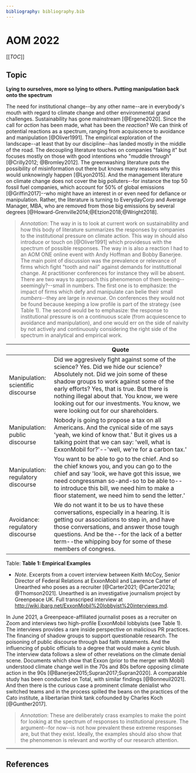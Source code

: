 ```yaml
---
bibliography: bibliography.bib
---
```


# AOM 2022

[[_TOC_]]

## Topic

**Lying to ourselves, more so lying to others. Putting manipulation back onto the spectrum**

<!--The situation is dire.-->
The need for institutional change--by any other name--are in everybody's mouth with regard to climate change and other environmental grand challenges. Sustainability has gone mainstream [@Ergene2020]. Since the call for *action* has been made, what has been the *reaction*? We can think of potential reactions as a spectrum, ranging from acquiscence to avoidance and manipulation [@Oliver1991]. The empirical exploration of the landscape--at least that by our discipline--has landed mostly in the middle of the road. The decoupling literature touches on companies "faking it" but focuses mostly on those with good intentions who "muddle through" [@Crilly2012; @Bromley2012]. The greenwashing literature puts the possibility of misinformation out there but knows many reasons why this would unknowingly happen [@Lyon2015]. And the management literature on climate change does not cover the big polluters--for instance the top 50 fossil fuel companies, which account for 50% of global emissions [@Griffin2017]--who might have an interest in or even need for defiance or manipulation. Rather, the literature is turning to EverydayCorp and Average Manager, MBA, who are removed from those big emissions by several degrees [@Howard-Grenville2014;@Etzion2018;@Wright2018].

> *Annotation*: The way in is to look at current work on sustainability and how this body of literature summarizes the responses by companies to the institutional pressure on climate action. This way in should also introduce or touch on [@Oliver1991] which providesus with the spectrum of possible responses. The way in is also a reaction I had to an AOM ONE online event with Andy Hoffman and Bobby Banerjee. The main point of discussion was the prevalence or relevance of firms which fight "tooth and nail" against demands for instituttional change. At practitioner conferences for instance they will be absent. There are two ways to approach this phenomenon of them beeing--seemingly?--small in numbers. The first one is to emphasize: the impact of firms which defy and manipulate can belie their small *numbers*--they are large in *revenue*. On conferences they would not be found because keeping a low profile is part of the strategy (see Table 1). The second would be to emphasize: the response to institutional pressure is on a continuous scale (from acquiescence to avoidance and manipulation), and one would err on the side of naivity by not actively and continuously considering the right side of the spectrum in analytical and empirical work.

<!--@Oliver1991 provides us with a spectrum of potential responses to institutional pressure. There were inquiries into the full range of responses, most notably by Kim Elsbach [@Elsbach1994, @Elsbach1998]. 
-->

</br>                                   | Quote
---                                     | --------------
Manipulation:<br/> scientific discourse | Did we aggresively fight against some of the science? Yes. Did we hide our science? Absolutely not. Did we join some of these shadow groups to work against some of the early efforts? Yes, that is true. But there is nothing illegal about that. You know, we were looking out for our investments. You know, we were looking out for our shareholders.
Manipulation:<br/> public discourse     | Nobody is going to propose a tax on all Americans. And the cynical side of me says 'yeah, we kind of know that.' But it gives us a talking point that we can say: 'well, what is ExxonMobil for?'--'well, we're for a carbon tax.'
Manipulation:<br/> regulatory discourse | You want to be able to go to the chief. And so the chief knows you, and you can go to the chief and say 'look, we have got this issue, we need congressman so-and-so to be able to--to introduce this bill, we need him to make a floor statement, we need him to send the letter.'
Avoidance:<br/> regulatory discourse    | We do not want it to be us to have these conversations, especially in a hearing. It is getting our associations to step in, and have those conversations, and answer those tough questions. And be the--for the lack of a better term--the whipping boy for some of these members of congress. 
Table: **Table 1: Empirical Examples**

* *Note*. Excerpts from a covert interview between Keith McCoy, Senior Director of Federal Relations at ExxonMobil and Lawrence Carter of Unearthed who poses as a recruiter [@Carter2021; @Carter2021a; @Thomson2021]. Unearthed is an investigative journalism project by Greenpeace UK. Full transcriped interview at <http://wiki.jbarg.net/ExxonMobil%20lobbyist%20interviews.md>.

<!-- > You know the debate is--the debate right now is forever chemicals. So once it is in the waterway... You know there is no cleaning it up. So there has to be that component as well as--how can we get it out of the waterways?
> 
> Interviewer: Yeah. So that is the strategy for keeping Exxon's name away. Do people know that Exxon makes that chemical at all? No one knows.
>
> No. Nobody.
>
> Interviewer: So you have managed to lobby successfully on that while keeping it completely...
>
> Yeah. I mean it is--the good thing is that the debate is not who makes it. I think the debate is: it is here, it is an effective chemical, we need this chemical. Or we have needed this chemical. How can we either safely use it or eliminate it. There is not the debate right now about who manufactures it, thankfully.-->

In June 2021, a Greenpeace-affiliated journalist poses as a recruiter on Zoom and interviews two high-profile ExxonMobil lobbyists (see Table 1). The interviews provides a rare inside perspective on malicious PR practices. The financing of shadow groups to support questionable research. The poisoning of public discourse through bad faith statements. And the influencing of public officials to a degree that would make a cynic blush. The interview data follows a slew of other revelations on the climate denial scene. Documents which show that Exxon (prior to the merger with Mobil) understood climate change well in the 70s and 80s before opposing climate action in the 90s [@Banerjee2015;Supran2017;Supran2020]. A comparable study has been conducted on Total, with similar findings [@Bonneuil2021]. And then there is the curious case a prominent climate denialist who switched teams and in the process spilled the beans on the practices of the Cato institute, a libertarian think tank cofounded by Charles Koch [@Gunther2017].

> *Annotation*: These are deliberately crass examples to make the point for looking at the spectrum of responses to institutional pressure. The argument--for now--is not how prevalent these extreme responses are, but that they exist. Ideally, the examples should also show that the phenomenon is relevant and worthy of our research attention.

<!--@Oliver1991 provides us with a spectrum of potential responses to institutional pressure. There were inquiries into the full range of responses, most notably by Kim Elsbach [@Elsbach1994, @Elsbach1998]. -->

<!--## People-->

<!--Who?                            | Phenomenon                        | Paper/reasoning                   | Notes-->
<!-----                             | ---                               | ---                               | ----->
<!--Wren Montgomery                 | Greenwashing                      | @Lyon2015                         | -->
<!--Giulia Cappellaro               | Mafia--strategic ambiguity        | @Cappellaro2021                   | -->
<!--Melissa Aronczyk                | Green PR                          | @Aronczyk2019                     | -->
<!--Juliane Reinecke                | Post-truth (EGOS), hypocrisy      | @Lauriano2021, @Reinecke2021      | -->
<!--Klaus Rerup                     | Estonia disaster                  | @Rerup2021                        | -->



<!--Person or reference             | Quadrant                          | Reasoning/Paper-->
<!-----                             | ---                               | ----------->
<!--Klaus Rerup                     |                                   | Rerup et al...-->
<!--@Wright2017                     | Low validity & high reliability   | An Inconvenient Truth: How Organizations Translate Climate Change into Business as Usual-->
<!--Juliane Reinecke                | Reliability                       | Consortium--and paper? Not sure-->
<!--@Grodal2017a                    | High reliability & high validity  | How does a Grand Challenge Become Displaced? Explaining the Duality of Field Mobilizationg-->
<!--Linda Argote                    | High validity                     |-->
<!--Wren Montgomery                 | Low validity & low reliability    | Greenwashing ++ whatever is going to come-->
<!--@Cappellaro2021                 | Low validity & low reliability    | Maintaining Strategic Ambiguity for Protection: Struggles over Opacity, Equivocality, and Absurdity around the Sicilian Mafia-->
<!--Santi Furnari, Bryant A. Hudson | Reliability?                      | Consortium with Juliane Reinecke         -->
<!--JP Vergne                       | High validity & low reliability?  | Arms industry research-->

<!--## Papers-->

<!--Reference       | Title             | Summary-->
<!-----             | ---               | ----->
<!--@Litrico2017    | The Evolution of Issue Interpretation within Organizational Fields: Actor Positions, Framing Trajectories, and Field Settlement | How does a frame come to be shared -> _reliable_-->
<!--@Schussler2014  | On Melting Summits: The Limitations of Field-Configuring Events as Catalysts of Change in Transnational Climate Policy | The shortcomings of regulatory learning-->

---

## References
